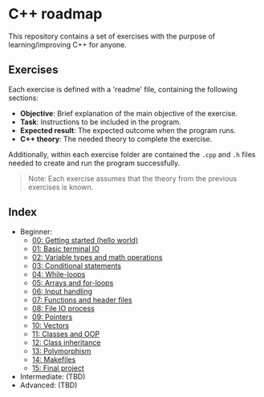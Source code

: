 # C++ roadmap

This repository contains a set of exercises with the purpose of learning/improving C++ for anyone.

## Exercises

Each exercise is defined with a 'readme' file, containing the following sections:

- **Objective**: Brief explanation of the main objective of the exercise.
- **Task**: Instructions to be included in the program.
- **Expected result**: The expected outcome when the program runs.
- **C++ theory**: The needed theory to complete the exercise.

Additionally, within each exercise folder are contained the `.cpp` and `.h` files needed to create and run the program successfully.

> Note: Each exercise assumes that the theory from the previous exercises is known.

## Index

- Beginner:
    - [00: Getting started (hello world)](Beginner/00.%20Getting%20started)
    - [01: Basic terminal IO](Beginner/01.%20Basic%20IO)
    - [02: Variable types and math operations](Beginner/02.%20Basic%20operations)
    - [03: Conditional statements](Beginner/03.%20Conditional%20statements)
    - [04: While-loops](Beginner/04.%20While%20loops)
    - [05: Arrays and for-loops](Beginner/05.%20For%20loops)
    - [06: Input handling](Beginner/06.%20Input%20handling)
    - [07: Functions and header files](Beginner/07.%20Functions)
    - [08: File IO process](Beginner/08.%20File%20IO%20process)
    - [09: Pointers](Beginner/09.%20Pointers)
    - [10: Vectors](Beginner/10.%20Vectors)
    - [11: Classes and OOP](Beginner/11.%20OOP%20and%20Classes)
    - [12: Class inheritance](Beginner/12.%20Class%20inheritance)
    - [13: Polymorphism](Beginner/13.%20Polymorphism)
    - [14: Makefiles](Beginner/14.%20Makefiles)
    - [15: Final project](Beginner/15.%20Final%20Project)
- Intermediate: (TBD)
- Advanced: (TBD)